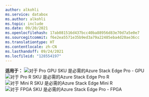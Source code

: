 ```yaml
---
author: alkohli
ms.service: databox
ms.author: alkohli
ms.topic: include
ms.date: 09/20/2021
ms.openlocfilehash: 17ab081516d437bcc40ba88956d83e70d7a5e0e7
ms.sourcegitcommit: f6e2ea5571e35b9ed3a79a22485eba4d20ae36cc
ms.translationtype: HT
ms.contentlocale: zh-CN
ms.lasthandoff: 09/24/2021
ms.locfileid: "128554197"
---
```

**适用于：** ![对于 Pro GPU SKU 是必需的](media/azure-stack-edge-applies-to-skus/yes.png)Azure Stack Edge Pro - GPU![对于 Pro R SKU 是必需的](media/azure-stack-edge-applies-to-skus/yes.png)Azure Stack Edge Pro R![对于 Mini R SKU 是必需的](media/azure-stack-edge-applies-to-skus/yes.png)Azure Stack Edge Mini R![对于 FPGA SKU 是必需的](media/azure-stack-edge-applies-to-skus/yes.png)Azure Stack Edge Pro - FPGA
